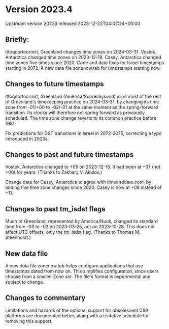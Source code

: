 # Version 2023.4
Upstream version 2023d released 2023-12-22T04:02:24+00:00

## Briefly:

Ittoqqortoormiit, Greenland changes time zones on 2024-03-31. Vostok, Antarctica
changed time zones on 2023-12-18. Casey, Antarctica changed time zones five
times since 2020. Code and data fixes for Israel timestamps starting in 2072.
A new data file zonenow.tab for timestamps starting now.

## Changes to future timestamps

Ittoqqortoormiit, Greenland (America/Scoresbysund) joins most of the rest of
Greenland's timekeeping practice on 2024-03-31, by changing its time zone from
-01/+00 to -02/-01 at the same moment as the spring-forward transition.  Its
clocks will therefore not spring forward as previously scheduled.  The time zone
change reverts to its common practice before 1981.

Fix predictions for DST transitions in Israel in 2072-2075, correcting a typo
introduced in 2023a.

## Changes to past and future timestamps

Vostok, Antarctica changed to +05 on 2023-12-18.  It had been at +07 (not +06)
for years.  (Thanks to Zakhary V. Akulov.)

Change data for Casey, Antarctica to agree with timeanddate.com, by adding five
time zone changes since 2020.  Casey is now at +08 instead of +11.

## Changes to past tm_isdst flags

Much of Greenland, represented by America/Nuuk, changed its standard time from
-03 to -02 on 2023-03-25, not on 2023-10-28. This does not affect UTC offsets,
only the tm_isdst flag. (Thanks to Thomas M. Steenholdt.)

## New data file

A new data file zonenow.tab helps configure applications that use timestamps
dated from now on.  This simplifies configuration, since users choose from a
smaller Zone set.  The file's format is experimental and subject to change.

## Changes to commentary

Limitations and hazards of the optional support for obsolescent C89 platforms
are documented better, along with a tentative schedule for removing this
support.